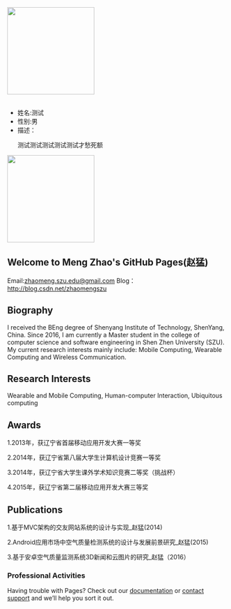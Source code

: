 
<div class="box" width:500px;margin:100px auto;>
    <div class="img" float:left;>
       <img width="200" height="200" src="https://MengZhao2017.github.io/zm.jpg" alt="" />
    </div>
    <ul class="list" margin:0;padding:0;float:right;width:200px;margin-left:20px;display:inline;>
        <li><span font-weight:bold;>姓名:</span>测试</li>
        <li><span font-weight:bold;>性别:</span>男</li>
        <li><span font-weight:bold;>描述：</span><p>测试测试测试测试测试才愁死额</p></li>
    </ul>
</div>

<img width="200" height="200" src="https://MengZhao2017.github.io/zm.jpg"/>  

## Welcome to Meng Zhao's GitHub Pages(赵猛)

Email:zhaomeng.szu.edu@gmail.com
Blog：http://blog.csdn.net/zhaomengszu

## Biography
I received the BEng degree of Shenyang Institute of Technology, ShenYang, China. Since 2016, I am currently a Master student in the college of computer science and software engineering in Shen Zhen University (SZU). My current research interests mainly include: Mobile Computing, Wearable Computing and Wireless Communication. 


## Research Interests
Wearable and Mobile Computing, Human-computer Interaction, Ubiquitous computing

## Awards
<p>1.2013年，获辽宁省首届移动应用开发大赛一等奖</p>
<p>2.2014年，获辽宁省第八届大学生计算机设计竞赛一等奖</p>
<p>3.2014年，获辽宁省大学生课外学术知识竞赛二等奖（挑战杯）</p>
<p>4.2015年，获辽宁省第二届移动应用开发大赛三等奖</p>

## Publications
<p>1.基于MVC架构的交友网站系统的设计与实现_赵猛(2014)</p>
<p>2.Android应用市场中空气质量检测系统的设计与发展前景研究_赵猛(2015)</p>
<p>3.基于安卓空气质量监测系统3D新闻和云图片的研究_赵猛（2016）</P>




### Professional Activities

Having trouble with Pages? Check out our [documentation](https://help.github.com/categories/github-pages-basics/) or [contact support](https://github.com/contact) and we’ll help you sort it out.
